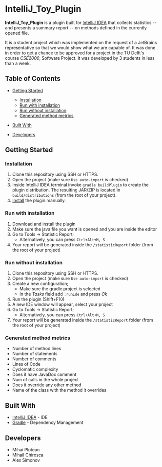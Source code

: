 # IntelliJ_Toy_Plugin

**IntelliJ_Toy_Plugin** is a plugin built for [IntelliJ IDEA](https://www.jetbrains.com/idea/) that collects statistics -- and presents a summary report -- on methods defined in the currently opened file.

It is a student project which was implemented on the request of a JetBrains representative so that we would show what we are capable of. It was done in order to get a chance to be approved for a project in the TU Delft's course *CSE2000*, Software Project. It was developed by 3 students in less than a week.

## Table of Contents

- [Getting Started](#getting-started)
  - [Installation](#installation)
  - [Run with installation](#run-with-installation)
  - [Run without installation](#run-without-installation)
  - [Generated method metrics](#generated-method-metrics)

- [Built With](#built-with)

- [Developers](#developers)


## Getting Started

### Installation

1) Clone this repository using SSH or HTTPS.
2) Open the project (make sure `Use auto-import` is checked)
3) Inside IntelliJ IDEA terminal invoke `gradle buildPlugin` to create the plugin distribution.
The resulting JAR/ZIP is located in `build/distributions` (from the root of your project).
4) [Install](https://www.jetbrains.com/help/idea/managing-plugins.html#installing-plugins-from-disk) the plugin manually.


### Run with installation

1) Download and install the plugin
2) Make sure the java file you want is opened and you are inside the editor
3) Go to Tools -> Statistic Report;
    - Alternatively, you can press `Ctrl+Alt+M, S`
4) Your report will be generated inside the `/statisticReport` folder (from the root of your project)

### Run without installation

1) Clone this repository using SSH or HTTPS.
2) Open the project (make sure `Use auto-import` is checked)
3) Create a new configuration;
    - Make sure the gradle project is selected
    - In the *Tasks* field add `:runIde` and press *Ok*
4) Run the plugin (Shift+F10)
5) A new IDE window will appear, select your project
6) Go to Tools -> Statistic Report;
    - Alternatively, you can press `Ctrl+Alt+M, S`
7) Your report will be generated inside the `/statisticReport` folder (from the root of your project)


### Generated method metrics

  - Number of method lines
  - Number of statements
  - Number of comments
  - Lines of Code
  - Cyclomatic complexity
  - Does it have JavaDoc comment
  - Num of calls in the whole project
  - Does it override any other method
  - Name of the class with the method it overrides


## Built With
- [IntelliJ IDEA](https://www.jetbrains.com/idea/) - IDE
- [Gradle](http://gradle.org) - Dependency Management


## Developers

* Mihai Plotean
* Mihail Chirosca
* Alex Simonov
